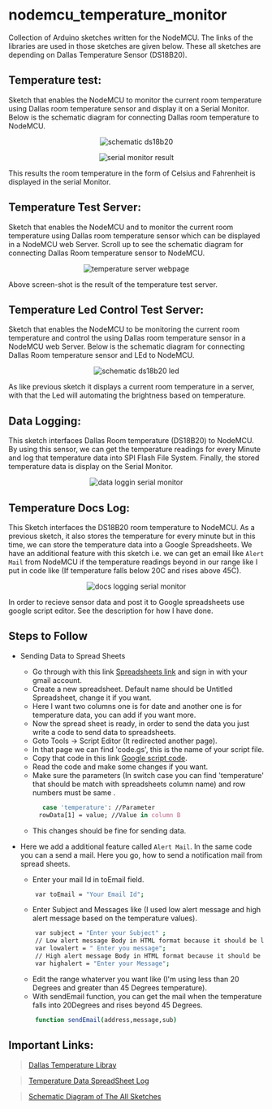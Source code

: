 # nodemcu_temperature_monitor

Collection of Arduino sketches written for the NodeMCU. The links of the libraries are used in those sketches are given below. These all sketches are depending on Dallas Temperature Sensor (DS18B20).

## Temperature test: 
Sketch that enables the NodeMCU to monitor the current room temperature using Dallas room temperature sensor and display it on a Serial Monitor. Below is the schematic diagram for connecting Dallas room temperature to NodeMCU. 
<p align="center"><img align="center" alt="schematic ds18b20" src="https://i.imgur.com/XydiQpZ.png"></p>
<p align="center"><img align="center" alt="serial monitor result " src="https://i.imgur.com/x2OePJ4.png"></p>

This results the room temperature in the form of Celsius and Fahrenheit is displayed in the serial Monitor.  
## Temperature Test Server:
Sketch that enables the NodeMCU and to monitor the current room temperature using Dallas room temperature sensor which can be displayed in a NodeMCU web Server. Scroll up to see the schematic diagram for connecting Dallas Room temperature sensor to NodeMCU.
<p align="center"><img align="center" alt="temperature server webpage " src="https://i.imgur.com/bW3GVNf.png"></p>
 
Above screen-shot is the result of the temperature test server.
## Temperature Led Control Test Server: 
Sketch that enables the NodeMCU to be monitoring the current room temperature and control the using Dallas room temperature sensor in a NodeMCU web Server. Below is the schematic diagram for connecting Dallas Room temperature sensor and LEd to NodeMCU.
<p align="center"><img align="center" alt="schematic ds18b20 led" src="https://i.imgur.com/f0I2HYw.png"></p>

As like previous sketch it displays a current room temperature in a server, with that the Led will automating the brightness based on temperature.
## Data Logging: 
This sketch interfaces Dallas Room temperature (DS18B20) to NodeMCU. By using this sensor, we can get the temperature readings for every Minute and log that temperature data into SPI Flash File System. Finally, the stored temperature data is display on the Serial Monitor.
<p align="center"><img align="center" alt="data loggin serial monitor" src="https://i.imgur.com/qVumJ2h.png?1"></p>

## Temperature Docs Log:
This Sketch interfaces the DS18B20 room temperature to NodeMCU. As a previous sketch, it also stores the temperature for every minute but in this time, we can store the temperature data into a Google Spreadsheets. We have an additional feature with this sketch i.e. we can get an email like `Alert Mail` from NodeMCU if the temperature readings beyond in our range like I put in code like (If temperature falls below 20C and rises above 45C).
<p align="center"><img align="center" alt="docs logging serial monitor" src="https://i.imgur.com/JLltn3z.png?1"></p>

In order to recieve sensor data and post it to Google spreadsheets use google script editor. See the description for how I have done.
## Steps to Follow
* Sending Data to Spread Sheets
    - Go through with this link [Spreadsheets link](https://docs.google.com/spreadsheets/) and sign in with your gmail account.
    - Create a new spreadsheet. Default name should be Untitled Spreadsheet, change it if you want.
   	- Here I want two columns one is for date and another one is for temperature data, you can add if you want more.
   	- Now the spread sheet is ready, in order to send the data you just write a code to send data to spreadsheets.
   	- Goto Tools -> Script Editor (It redirected another page).
   	- In that page we can find 'code.gs', this is the name of your script file. 
   	- Copy that code in this link [Google script code]().
   	- Read the code and make some changes if you want.
   	- Make sure the parameters (In switch case you can find 'temperature' that should be match with spreadsheets column name) and             row numbers must be same .
     ```sh
           case 'temperature': //Parameter
          rowData[1] = value; //Value in column B
     ```
    - This changes should be fine for sending data.
    
* Here we add a additional feature called `Alert Mail`. In the same code you can a send a mail. Here you go, how to send a notification mail from spread sheets.
    - Enter your mail Id in toEmail field.
    ```sh
        var toEmail = "Your Email Id";
    ```
    - Enter Subject and Messages like (I used low alert message and high alert message based on the temperature values).
    ```sh
        var subject = "Enter your Subject" ;
        // Low alert message Body in HTML format because it should be like neat look.
        var lowalert = " Enter you message";
        // High alert message Body in HTML format because it should be like neat look.
        var highalert = "Enter your Message";
     ```  
    - Edit the range whaterver you want like (I'm using less than 20 Degrees and greater than 45 Degrees temperature).
    - With sendEmail function, you can get the mail when the temperature falls into 20Degrees and rises beyond 45 Degrees.
    ```sh
        function sendEmail(address,message,sub)
    ```
   
## Important Links:
> [Dallas Temperature Libray](https://github.com/milesburton/Arduino-Temperature-Control-Library)

> [Temperature Data SpreadSheet Log](https://docs.google.com/spreadsheets/d/1Dl0MbdmU-8bJiwInfa-9JfYPznRQXIQipkoTqbeHMNU/edit#gid=0)

> [Schematic Diagram of The All Sketches](https://www.dropbox.com/s/3bn9ozwphsut71x/Schematic_ESP8266_20180314170549.pdf?dl=0)
 









